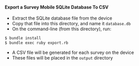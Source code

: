 #### Export a Survey Mobile SQLite Database To CSV

- Extract the SQLite database file from the device
- Copy that file into this directory, and name it `database.db`
- On the command-line (from this directory), run:

```bash
$ bundle install
$ bundle exec ruby export.rb
``` 

- A CSV file will be generated for each survey on the device
- These files will be placed in the `output` directory
